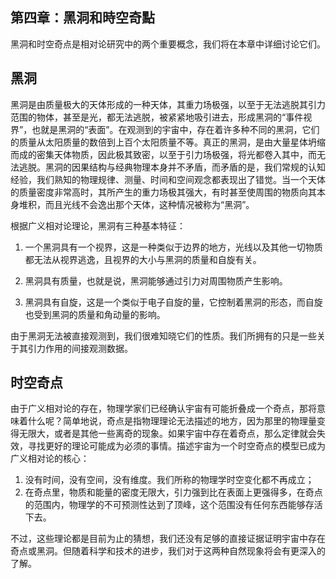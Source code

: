 ## 第四章：黑洞和時空奇點

黑洞和时空奇点是相对论研究中的两个重要概念，我们将在本章中详细讨论它们。

## 黑洞

黑洞是由质量极大的天体形成的一种天体，其重力场极强，以至于无法逃脱其引力范围的物体，甚至是光，都无法逃脱，被紧紧地吸引进去，形成黑洞的“事件视界”，也就是黑洞的“表面”。在观测到的宇宙中，存在着许多种不同的黑洞，它们的质量从太阳质量的数倍到上百个太阳质量不等。真正的黑洞，是由大量星体坍缩而成的密集天体物质，因此极其致密，以至于引力场极强，将光都卷入其中，而无法逃脱。黑洞的因果结构与经典物理本身并不矛盾，而矛盾的是，我们常规的认知经验，我们熟知的物理规律、测量、时间和空间观念都表现出了错觉。当一个天体的质量密度非常高时，其所产生的重力场极其强大，有时甚至使周围的物质向其本身堆积，而且光线不会逸出那个天体，这种情况被称为“黑洞”。

根据广义相对论理论，黑洞有三种基本特征：

1. 一个黑洞具有一个视界，这是一种类似于边界的地方，光线以及其他一切物质都无法从视界逃逸，且视界的大小与黑洞的质量和自旋有关。

2. 黑洞具有质量，也就是说，黑洞能够通过引力对周围物质产生影响。

3. 黑洞具有自旋，这是一个类似于电子自旋的量，它控制着黑洞的形态，而自旋也受到黑洞的质量和角动量的影响。

由于黑洞无法被直接观测到，我们很难知晓它们的性质。我们所拥有的只是一些关于其引力作用的间接观测数据。

## 时空奇点

由于广义相对论的存在，物理学家们已经确认宇宙有可能折叠成一个奇点，那将意味着什么呢？简单地说，奇点是指物理理论无法描述的地方，因为那里的物理量变得无限大，或者是其他一些离奇的现象。如果宇宙中存在着奇点，那么定律就会失效，寻找更好的理论可能成为必须的事情。描述宇宙为一个时空奇点的模型已成为广义相对论的核心：

1. 没有时间，没有空间，没有维度。我们所称的物理学时空变化都不再成立；
2. 在奇点里，物质和能量的密度无限大，引力强到比在表面上更强得多，在奇点的范围内，物理学的不可预测性达到了顶峰，这个范围没有任何东西能够存活下去。

不过，这些理论都是目前为止的猜想，我们还没有足够的直接证据证明宇宙中存在奇点或黑洞。但随着科学和技术的进步，我们对于这两种自然现象将会有更深入的了解。